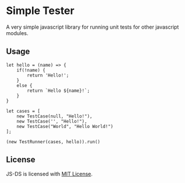 # Simple Tester
A very simple javascript library for running unit tests for other javascript modules. 

## Usage
    let hello = (name) => {
        if(!name) {
            return 'Hello!';
        }
        else {
            return `Hello ${name}!`;
        }
    }

    let cases = [
        new TestCase(null, "Hello!"),
        new TestCase('', "Hello!"),
        new TestCase("World", "Hello World!")
    ];

    (new TestRunner(cases, hello)).run()

## License
JS-DS is licensed with [MIT License](LICENSE).